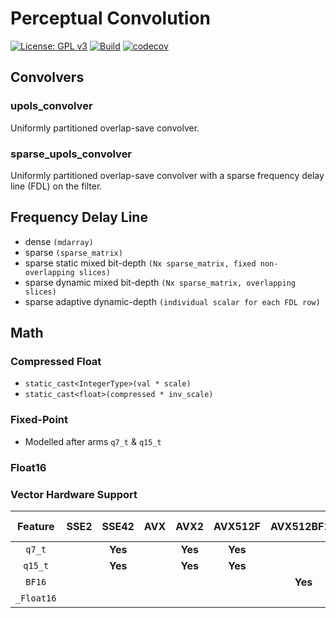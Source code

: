 # Perceptual Convolution

[![License: GPL v3](https://img.shields.io/badge/License-GPLv3-blue.svg)](https://www.gnu.org/licenses/gpl-3.0)
[![Build](https://github.com/neo-sonar/plugin-perceptual-convolution/actions/workflows/build.yml/badge.svg)](https://github.com/neo-sonar/plugin-perceptual-convolution/actions/workflows/build.yml)
[![codecov](https://codecov.io/gh/neo-sonar/plugin-perceptual-convolution/branch/main/graph/badge.svg?token=PLQUR85CI6)](https://codecov.io/gh/neo-sonar/plugin-perceptual-convolution)

## Convolvers

### upols_convolver

Uniformly partitioned overlap-save convolver.

### sparse_upols_convolver

Uniformly partitioned overlap-save convolver with a sparse frequency delay line (FDL) on the filter.

## Frequency Delay Line

- dense `(mdarray)`
- sparse `(sparse_matrix)`
- sparse static mixed bit-depth `(Nx sparse_matrix, fixed non-overlapping slices)`
- sparse dynamic mixed bit-depth `(Nx sparse_matrix, overlapping slices)`
- sparse adaptive dynamic-depth `(individual scalar for each FDL row)`

## Math

### Compressed Float

- `static_cast<IntegerType>(val * scale)`
- `static_cast<float>(compressed * inv_scale)`

### Fixed-Point

- Modelled after arms `q7_t` & `q15_t`

### Float16

### Vector Hardware Support

|  Feature   | SSE2 |  SSE42  | AVX |  AVX2   | AVX512F | AVX512BF16 | AVX512FP | Apple Silicon | Raspberry Pi4 |
| :--------: | :--: | :-----: | :-: | :-----: | :-----: | :--------: | :------: | :-----------: | :-----------: |
|   `q7_t`   |      | **Yes** |     | **Yes** | **Yes** |            |          |    **Yes**    |  _Probably_   |
|  `q15_t`   |      | **Yes** |     | **Yes** | **Yes** |            |          |    **Yes**    |  _Probably_   |
|   `BF16`   |      |         |     |         |         |  **Yes**   |          |               |               |
| `_Float16` |      |         |     |         |         |            | **Yes**  |               |               |
